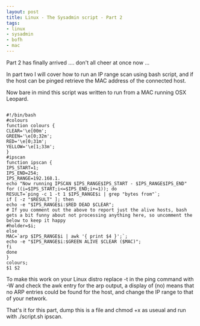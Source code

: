 ```yaml
--- 
layout: post
title: Linux - The Sysadmin script - Part 2
tags: 
- linux
- sysadmin
- bofh
- mac
---
```

Part 2 has finally arrived .... don't all cheer at once now ...

In part two I will cover how to run an IP range scan using bash script, and if the host can be pinged retrieve the MAC address of the connected host.

Now bare in mind this script was written to run from a MAC running OSX Leopard.

<code>
#!/bin/bash
#colours
function colours {
CLEAR='\e[00m';
GREEN='\e[0;32m';
RED='\e[0;31m';
YELLOW='\e[1;33m';
}
#ipscan
function ipscan {
IPS_START=1;
IPS_END=254;
IPS_RANGE=192.168.1.
echo "Now running IPSCAN $IPS_RANGE$IPS_START - $IPS_RANGE$IPS_END"
for ((i=$IPS_START;i&lt;=$IPS_END;i+=1)); do
RESULT=`ping -c 1 -t 1 $IPS_RANGE$i | grep "bytes from"`;
if [ -z "$RESULT" ]; then
echo -e "$IPS_RANGE$i:$RED DEAD $CLEAR";
# If you comment out the above to report just the alive hosts, bash gets a bit funny about not processing anything here, so uncomment the below to keep it happy
#holder=$i;
else
MAC=`arp $IPS_RANGE$i | awk '{ print $4 }';`;
echo -e "$IPS_RANGE$i:$GREEN ALIVE $CLEAR ($MAC)";
fi
done
}
colours;
$1 $2
</code>

To make this work on your Linux distro replace -t in the ping command with -W and check the awk entry for the arp output, a display of (no) means that no ARP entries could be found for the host, and change the IP range to that of your network.

That's it for this part, dump this is a file and chmod +x as useual and run with ./script.sh ipscan.
